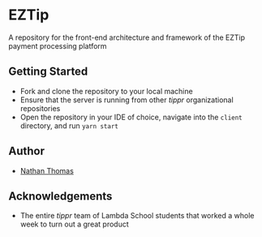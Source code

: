 # EZTip

A repository for the front-end architecture and framework of the EZTip payment processing platform

## Getting Started

- Fork and clone the repository to your local machine
- Ensure that the server is running from other _tippr_ organizational repositories
- Open the repository in your IDE of choice, navigate into the `client` directory, and run `yarn start`

## Author

- [Nathan Thomas](https://github.com/nwthomas)

## Acknowledgements

- The entire _tippr_ team of Lambda School students that worked a whole week to turn out a great product
